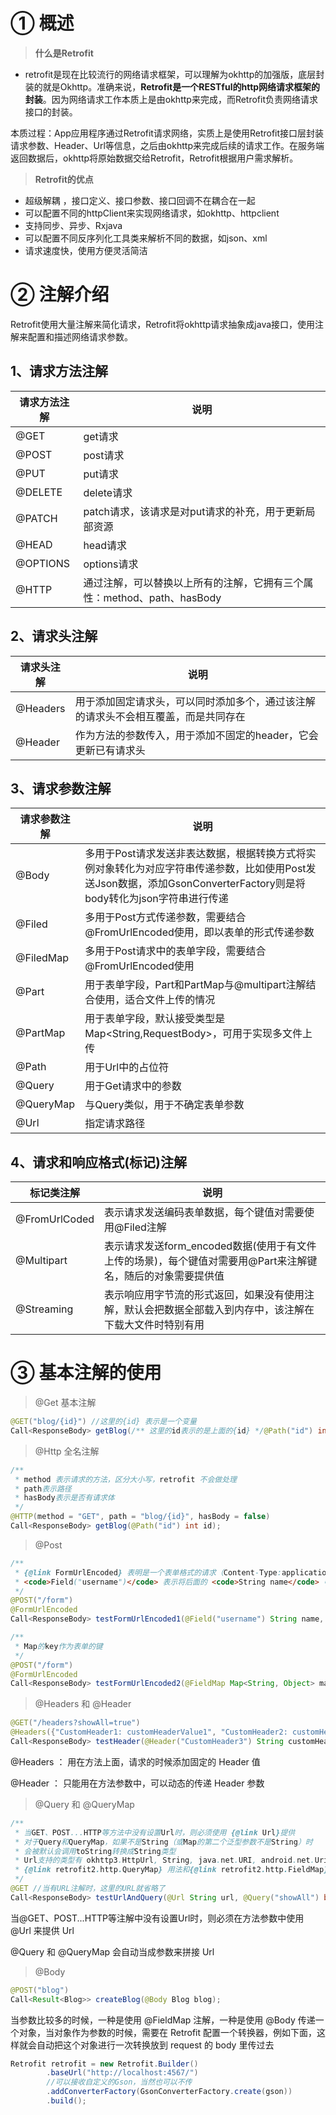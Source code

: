 # ① 概述

> **什么是Retrofit**

- retrofit是现在比较流行的网络请求框架，可以理解为okhttp的加强版，底层封装的就是Okhttp。准确来说，**Retrofit是一个RESTful的http网络请求框架的封装**。因为网络请求工作本质上是由okhttp来完成，而Retrofit负责网络请求接口的封装。

本质过程：App应用程序通过Retrofit请求网络，实质上是使用Retrofit接口层封装请求参数、Header、Url等信息，之后由okhttp来完成后续的请求工作。在服务端返回数据后，okhttp将原始数据交给Retrofit，Retrofit根据用户需求解析。

> **Retrofit的优点**

- 超级解耦 ，接口定义、接口参数、接口回调不在耦合在一起
- 可以配置不同的httpClient来实现网络请求，如okhttp、httpclient
- 支持同步、异步、Rxjava
- 可以配置不同反序列化工具类来解析不同的数据，如json、xml
- 请求速度快，使用方便灵活简洁

# ② 注解介绍

Retrofit使用大量注解来简化请求，Retrofit将okhttp请求抽象成java接口，使用注解来配置和描述网络请求参数。

## 1、请求方法注解

| 请求方法注解 | 说明    |
| ------------ | ------- |
| @GET         | get请求 |
|@POST|	post请求|
|@PUT	|put请求|
|@DELETE|	delete请求|
|@PATCH|	patch请求，该请求是对put请求的补充，用于更新局部资源|
|@HEAD	|head请求|
|@OPTIONS|	options请求|
|@HTTP	|通过注解，可以替换以上所有的注解，它拥有三个属性：method、path、hasBody|

## 2、请求头注解

| 请求头注解 | 说明    |
| ------------ | ------- |
|@Headers|	用于添加固定请求头，可以同时添加多个，通过该注解的请求头不会相互覆盖，而是共同存在|
|@Header|	作为方法的参数传入，用于添加不固定的header，它会更新已有请求头|

## 3、请求参数注解

| 请求参数注解 | 说明    |
| ------------ | ------- |
|@Body|	多用于Post请求发送非表达数据，根据转换方式将实例对象转化为对应字符串传递参数，比如使用Post发送Json数据，添加GsonConverterFactory则是将body转化为json字符串进行传递|
|@Filed	|多用于Post方式传递参数，需要结合@FromUrlEncoded使用，即以表单的形式传递参数|
|@FiledMap	|多用于Post请求中的表单字段，需要结合@FromUrlEncoded使用|
|@Part	|用于表单字段，Part和PartMap与@multipart注解结合使用，适合文件上传的情况|
|@PartMap|	用于表单字段，默认接受类型是Map<String,RequestBody>，可用于实现多文件上传|
|@Path|	用于Url中的占位符|
|@Query	|用于Get请求中的参数|
|@QueryMap|	与Query类似，用于不确定表单参数|
|@Url	|指定请求路径|

## 4、请求和响应格式(标记)注解

| 标记类注解 | 说明    |
| ------------ | ------- |
|@FromUrlCoded|	表示请求发送编码表单数据，每个键值对需要使用@Filed注解|
|@Multipart|	表示请求发送form_encoded数据(使用于有文件上传的场景)，每个键值对需要用@Part来注解键名，随后的对象需要提供值|
|@Streaming|	表示响应用字节流的形式返回，如果没有使用注解，默认会把数据全部载入到内存中，该注解在下载大文件时特别有用|

# ③ 基本注解的使用

> @Get 基本注解

```java
@GET("blog/{id}") //这里的{id} 表示是一个变量
Call<ResponseBody> getBlog(/** 这里的id表示的是上面的{id} */@Path("id") int id);
```

> @Http 全名注解

```java
/**
 * method 表示请求的方法，区分大小写，retrofit 不会做处理
 * path表示路径
 * hasBody表示是否有请求体
 */
@HTTP(method = "GET", path = "blog/{id}", hasBody = false)
Call<ResponseBody> getBlog(@Path("id") int id);
```

> @Post 

```java
/**
 * {@link FormUrlEncoded} 表明是一个表单格式的请求（Content-Type:application/x-www-form-urlencoded）
 * <code>Field("username")</code> 表示将后面的 <code>String name</code> 中name的取值作为 username 的值
 */
@POST("/form")
@FormUrlEncoded
Call<ResponseBody> testFormUrlEncoded1(@Field("username") String name, @Field("age") int age);

/**
 * Map的key作为表单的键
 */
@POST("/form")
@FormUrlEncoded
Call<ResponseBody> testFormUrlEncoded2(@FieldMap Map<String, Object> map);
```

> @Headers 和 @Header

```java
@GET("/headers?showAll=true")
@Headers({"CustomHeader1: customHeaderValue1", "CustomHeader2: customHeaderValue2"})
Call<ResponseBody> testHeader(@Header("CustomHeader3") String customHeaderValue3);
```

@Headers ： 用在方法上面，请求的时候添加固定的 Header 值

@Header ： 只能用在方法参数中，可以动态的传递 Header 参数

> @Query 和 @QueryMap

```java
/**
 * 当GET、POST...HTTP等方法中没有设置Url时，则必须使用 {@link Url}提供
 * 对于Query和QueryMap，如果不是String（或Map的第二个泛型参数不是String）时
 * 会被默认会调用toString转换成String类型
 * Url支持的类型有 okhttp3.HttpUrl, String, java.net.URI, android.net.Uri
 * {@link retrofit2.http.QueryMap} 用法和{@link retrofit2.http.FieldMap} 用法一样，不再说明
 */
@GET //当有URL注解时，这里的URL就省略了
Call<ResponseBody> testUrlAndQuery(@Url String url, @Query("showAll") boolean showAll);
```

当@GET、POST...HTTP等注解中没有设置Url时，则必须在方法参数中使用 @Url 来提供 Url

@Query 和 @QueryMap 会自动当成参数来拼接 Url

> @Body

```java
@POST("blog")
Call<Result<Blog>> createBlog(@Body Blog blog);
```

当参数比较多的时候，一种是使用 @FieldMap 注解，一种是使用 @Body 传递一个对象，当对象作为参数的时候，需要在 Retrofit 配置一个转换器，例如下面，这样就会自动把这个对象进行一次转换放到 request 的 body 里传过去

```java
Retrofit retrofit = new Retrofit.Builder()
        .baseUrl("http://localhost:4567/")
        //可以接收自定义的Gson，当然也可以不传
        .addConverterFactory(GsonConverterFactory.create(gson))
        .build();
```
